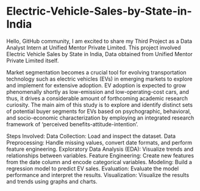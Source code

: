 # Electric-Vehicle-Sales-by-State-in-India

Hello, GitHub community, I am excited to share my Third Project as a Data Analyst Intern at Unified Mentor Private Limited. This project involved Electric Vehicle Sales by State in India, Data obtained from Unified Mentor Private Limited itself.

Market segmentation becomes a crucial tool for evolving transportation technology such as electric vehicles (EVs) in emerging markets to explore and implement for extensive adoption. EV adoption is expected to grow phenomenally shortly as low-emission and low-operating-cost cars, and thus, it drives a considerable amount of forthcoming academic research curiosity. The main aim of this study is to explore and identify distinct sets of potential buyer segments for EVs based on psychographic, behavioral, and socio-economic characterization by employing an integrated research framework of ‘perceived benefits-attitude-intention’.

Steps Involved:
Data Collection: Load and inspect the dataset.
Data Preprocessing: Handle missing values, convert date formats, and perform feature engineering.
Exploratory Data Analysis (EDA): Visualize trends and relationships between variables.
Feature Engineering: Create new features from the date column and encode categorical variables.
Modeling: Build a regression model to predict EV sales.
Evaluation: Evaluate the model performance and interpret the results.
Visualization: Visualize the results and trends using graphs and charts.



